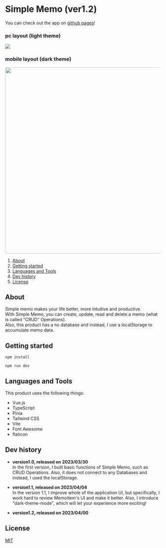 # Simple Memo (ver1.2)

You can check out the app on [github pages](https://seiya-tagami.github.io/Simple-Memo/)!

### pc layout (light theme)

<img src="https://user-images.githubusercontent.com/107479598/229725280-914121e8-bee0-4209-8f4a-f61267850bc7.png"/>

### mobile layout (dark theme)

<img src="https://user-images.githubusercontent.com/107479598/229726542-34568f0e-b58b-4b03-b113-c3f4ad04e746.png" height="600"/>

1. [About](#About)
1. [Getting started](#Getting%20started)
1. [Languages and Tools](#Languages%20and%20Tools)
1. [Dev history](#Dev%20history)
1. [License](#License)

## About

Simple memo makes your life better, more intuitive and productive.  
With Simple Memo, you can create, update, read and delete a memo (what is called "CRUD" Operations).  
Also, this product has a no database and instead, I use a localStorage to accumulate memo data.

## Getting started

```
npm install
```

```
npm run dev
```

## Languages and Tools

This product uses the following things:

- Vue.js
- TypeScript
- Pinia
- Tailwind CSS
- Vite
- Font Awesome
- flaticon

## Dev history

- **version1.0, released on 2023/03/30**  
  In the first version, I built basic functions of Simple Memo, such as CRUD Operations. Also, it does not connect to any Databases and instead, I used the localStorage.

- **version1.1, released on 2023/04/04**  
  In the version 1.1, I improve whole of the application UI, but specifically, I work hard to review MemoItem's UI and make it better. Also, I introduce "dark-theme-mode", which will let your experience more exciting!

- **version1.2, released on 2023/04/00**

## License

[MIT](https://choosealicense.com/licenses/mit/)
